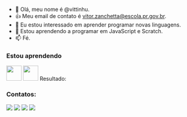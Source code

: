 - 👋 Olá, meu nome é @vittinhu.
- :+1: Meu email de contato é vitor.zanchetta@escola.pr.gov.br.
- 🌱 Eu estou interessado em aprender programar novas linguagens.
- 💞️ Estou aprendendo a programar em JavaScript e Scratch.
- 📫 Fé.
### Estou aprendendo

<img src="https://cdn.jsdelivr.net/gh/devicons/devicon/icons/java/java-original.svg" width="40" height="40"/> <img src="https://cdn.jsdelivr.net/gh/devicons/devicon/icons/linux/linux-original.svg" width="40" height="40"/>
Resultado:
### Contatos:

<div>
<a href="https://www.youtube.com/zank" target="_blank"><img src="https://img.shields.io/badge/YouTube-FF0000?style=for-the-badge&logo=youtube&logoColor=white" target="_blank"></a>
<a href="https://instagram.com/vitinhu" target="_blank"><img src="https://img.shields.io/badge/-Instagram-%23E4405F?style=for-the-badge&logo=instagram&logoColor=white" target="_blank"></a>
<a href="https://www.twitch.tv/vlzinn_" target="_blank"><img src="https://img.shields.io/badge/Twitch-9146FF?style=for-the-badge&logo=twitch&logoColor=white" target="_blank"></a>
<a href = "mailto:contato@seu-usuário-aqui"><img src="https://img.shields.io/badge/Gmail-D14836?style=for-the-badge&logo=gmail&logoColor=white" target="_blank"></a>

</div>

